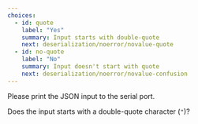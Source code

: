 ```yaml
---
choices:
  - id: quote
    label: "Yes"
    summary: Input starts with double-quote
    next: deserialization/noerror/novalue-quote
  - id: no-quote
    label: "No"
    summary: Input doesn't start with quote
    next: deserialization/noerror/novalue-confusion
---
```


Please print the JSON input to the serial port.

Does the input starts with a double-quote character (`"`)?